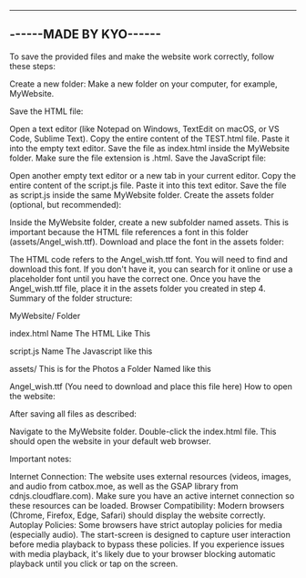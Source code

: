 -----------------------
------MADE BY KYO------
-----------------------


To save the provided files and make the website work correctly, follow these steps:

Create a new folder: Make a new folder on your computer, for example, MyWebsite.

Save the HTML file:

Open a text editor (like Notepad on Windows, TextEdit on macOS, or VS Code, Sublime Text).
Copy the entire content of the TEST.html file.
Paste it into the empty text editor.
Save the file as index.html inside the MyWebsite folder. Make sure the file extension is .html.
Save the JavaScript file:

Open another empty text editor or a new tab in your current editor.
Copy the entire content of the script.js file.
Paste it into this text editor.
Save the file as script.js inside the same MyWebsite folder.
Create the assets folder (optional, but recommended):

Inside the MyWebsite folder, create a new subfolder named assets. This is important because the HTML file references a font in this folder (assets/Angel_wish.ttf).
Download and place the font in the assets folder:

The HTML code refers to the Angel_wish.ttf font. You will need to find and download this font. If you don't have it, you can search for it online or use a placeholder font until you have the correct one.
Once you have the Angel_wish.ttf file, place it in the assets folder you created in step 4.
Summary of the folder structure:

MyWebsite/    Folder

index.html    Name The HTML Like This

script.js    Name The Javascript like this

assets/      This is for the Photos a Folder Named like this

Angel_wish.ttf (You need to download and place this file here)
How to open the website:

After saving all files as described:

Navigate to the MyWebsite folder.
Double-click the index.html file.
This should open the website in your default web browser.

Important notes:

Internet Connection: The website uses external resources (videos, images, and audio from catbox.moe, as well as the GSAP library from cdnjs.cloudflare.com). Make sure you have an active internet connection so these resources can be loaded.
Browser Compatibility: Modern browsers (Chrome, Firefox, Edge, Safari) should display the website correctly.
Autoplay Policies: Some browsers have strict autoplay policies for media (especially audio). The start-screen is designed to capture user interaction before media playback to bypass these policies. If you experience issues with media playback, it's likely due to your browser blocking automatic playback until you click or tap on the screen.
